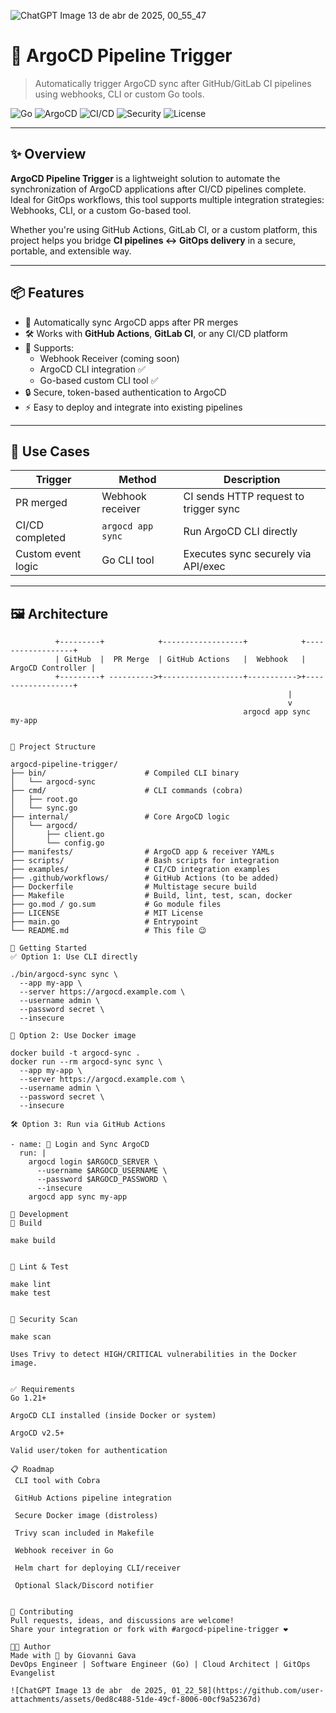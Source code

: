 ![ChatGPT Image 13 de abr  de 2025, 00_55_47](https://github.com/user-attachments/assets/d1cbb152-1f89-4f29-942d-8cd232d7b3fe)


# 🚀 ArgoCD Pipeline Trigger

> Automatically trigger ArgoCD sync after GitHub/GitLab CI pipelines using webhooks, CLI or custom Go tools.

![Go](https://img.shields.io/badge/built%20with-Go-00ADD8?logo=go&logoColor=white)
![ArgoCD](https://img.shields.io/badge/argocd-integrated-brightgreen?logo=argo)
![CI/CD](https://img.shields.io/badge/ci/cd-github--actions-blue?logo=githubactions)
![Security](https://img.shields.io/badge/scanned%20with-Trivy-critical?logo=aqua)
![License](https://img.shields.io/github/license/giovanni-gava/argocd-pipeline-trigger)

---

## ✨ Overview

**ArgoCD Pipeline Trigger** is a lightweight solution to automate the synchronization of ArgoCD applications after CI/CD pipelines complete.  
Ideal for GitOps workflows, this tool supports multiple integration strategies: Webhooks, CLI, or a custom Go-based tool.

Whether you're using GitHub Actions, GitLab CI, or a custom platform, this project helps you bridge **CI pipelines ↔ GitOps delivery** in a secure, portable, and extensible way.

---

## 📦 Features

- 🔁 Automatically sync ArgoCD apps after PR merges
- 🛠️ Works with **GitHub Actions**, **GitLab CI**, or any CI/CD platform
- 🧩 Supports:
  - Webhook Receiver (coming soon)
  - ArgoCD CLI integration ✅
  - Go-based custom CLI tool ✅
- 🔒 Secure, token-based authentication to ArgoCD
- ⚡ Easy to deploy and integrate into existing pipelines

---

## 🧰 Use Cases

| Trigger            | Method               | Description                           |
|--------------------|----------------------|---------------------------------------|
| PR merged          | Webhook receiver     | CI sends HTTP request to trigger sync |
| CI/CD completed    | `argocd app sync`    | Run ArgoCD CLI directly               |
| Custom event logic | Go CLI tool          | Executes sync securely via API/exec   |

---

## 🖼️ Architecture

```plaintext
          +---------+            +------------------+            +------------------+
          | GitHub  |  PR Merge  | GitHub Actions   |  Webhook   | ArgoCD Controller |
          +---------+ ---------->+------------------+----------->+------------------+
                                                              |
                                                              v
                                                    argocd app sync my-app


🔧 Project Structure

argocd-pipeline-trigger/
├── bin/                      # Compiled CLI binary
│   └── argocd-sync
├── cmd/                      # CLI commands (cobra)
│   ├── root.go
│   └── sync.go
├── internal/                 # Core ArgoCD logic
│   └── argocd/
│       ├── client.go
│       └── config.go
├── manifests/                # ArgoCD app & receiver YAMLs
├── scripts/                  # Bash scripts for integration
├── examples/                 # CI/CD integration examples
├── .github/workflows/        # GitHub Actions (to be added)
├── Dockerfile                # Multistage secure build
├── Makefile                  # Build, lint, test, scan, docker
├── go.mod / go.sum           # Go module files
├── LICENSE                   # MIT License
├── main.go                   # Entrypoint
└── README.md                 # This file 😉

🚀 Getting Started
✅ Option 1: Use CLI directly

./bin/argocd-sync sync \
  --app my-app \
  --server https://argocd.example.com \
  --username admin \
  --password secret \
  --insecure

🐳 Option 2: Use Docker image

docker build -t argocd-sync .
docker run --rm argocd-sync sync \
  --app my-app \
  --server https://argocd.example.com \
  --username admin \
  --password secret \
  --insecure

🛠 Option 3: Run via GitHub Actions

- name: 🔑 Login and Sync ArgoCD
  run: |
    argocd login $ARGOCD_SERVER \
      --username $ARGOCD_USERNAME \
      --password $ARGOCD_PASSWORD \
      --insecure
    argocd app sync my-app

🧪 Development
🔧 Build

make build


🧼 Lint & Test

make lint
make test


🔐 Security Scan

make scan

Uses Trivy to detect HIGH/CRITICAL vulnerabilities in the Docker image.


✅ Requirements
Go 1.21+

ArgoCD CLI installed (inside Docker or system)

ArgoCD v2.5+

Valid user/token for authentication

📋 Roadmap
 CLI tool with Cobra

 GitHub Actions pipeline integration

 Secure Docker image (distroless)

 Trivy scan included in Makefile

 Webhook receiver in Go

 Helm chart for deploying CLI/receiver

 Optional Slack/Discord notifier


🤝 Contributing
Pull requests, ideas, and discussions are welcome!
Share your integration or fork with #argocd-pipeline-trigger ❤️

👨‍💻 Author
Made with 💙 by Giovanni Gava
DevOps Engineer | Software Engineer (Go) | Cloud Architect | GitOps Evangelist

![ChatGPT Image 13 de abr  de 2025, 01_22_58](https://github.com/user-attachments/assets/0ed8c488-51de-49cf-8006-00cf9a52367d)



